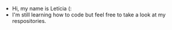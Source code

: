 - Hi, my name is Letícia (:
- I'm still learning how to code but feel free to take a look at my respositories.

<!---
leticiagarz/leticiagarz is a ✨ special ✨ repository because its `README.md` (this file) appears on your GitHub profile.
You can click the Preview link to take a look at your changes.
--->

